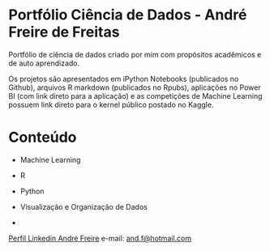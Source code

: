 # Portfólio Ciência de Dados - André Freire de Freitas
Portfólio de ciência de dados criado por mim com propósitos acadêmicos e de auto aprendizado.

Os projetos são apresentados em iPython Notebooks (publicados no Github), arquivos R markdown (publicados no Rpubs), aplicações no Power BI (com link direto para a aplicação) e as competições de Machine Learning possuem link direto para o kernel público postado no Kaggle.

# Conteúdo

- Machine Learning
 - R
 
 - Python


- Visualização e Organização de Dados

- 
[Perfil Linkedin André Freire](https://www.linkedin.com/in/andre-freire-de-freitas-23a64331/)
e-mail: and.f@hotmail.com
